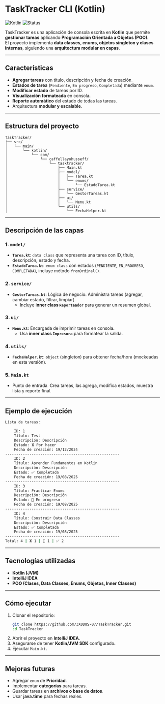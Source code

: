 # TaskTracker CLI (Kotlin)

![Kotlin](https://img.shields.io/badge/Kotlin-1.9-blue?logo=kotlin&logoColor=white)
![Status](https://img.shields.io/badge/Status-Completed-brightgreen)

TaskTracker es una aplicación de consola escrita en **Kotlin** que permite **gestionar tareas** aplicando **Programación Orientada a Objetos (POO)**.  
El proyecto implementa **data classes, enums, objetos singleton y clases internas**, siguiendo una **arquitectura modular en capas**.

---

## **Características**

- **Agregar tareas** con título, descripción y fecha de creación.
- **Estados de tarea** (`Pendiente`, `En progreso`, `Completada`) mediante `enum`.
- **Modificar estado** de tareas por ID.
- **Visualización formateada** en consola.
- **Reporte automático** del estado de todas las tareas.
- Arquitectura **modular y escalable**.

---

## **Estructura del proyecto**

```
TaskTracker/
├── src/
│   └── main/
│       └── kotlin/
│           └── com/
│               └── caffellayohusseff/
│                   └── tasktracker/
│                       ├── Main.kt
│                       ├── model/
│                       │   ├── Tarea.kt
│                       │   └── enums/
│                       │       └── EstadoTarea.kt
│                       ├── service/
│                       │   └── GestorTareas.kt
│                       ├── ui/
│                       │   └── Menu.kt
│                       └── utils/
│                           └── FechaHelper.kt
```

---

## **Descripción de las capas**

### **1. `model/`**
- **`Tarea.kt`**: `data class` que representa una tarea con ID, título, descripción, estado y fecha.  
- **`EstadoTarea.kt`**: `enum class` con estados (`PENDIENTE`, `EN_PROGRESO`, `COMPLETADA`), incluye método `fromOrdinal()`.

### **2. `service/`**
- **`GestorTareas.kt`**: Lógica de negocio. Administra tareas (agregar, cambiar estado, filtrar, limpiar).  
  - Incluye **inner class `Reporteador`** para generar un resumen global.

### **3. `ui/`**
- **`Menu.kt`**: Encargada de imprimir tareas en consola.  
  - Usa **inner class `Impresora`** para formatear la salida.

### **4. `utils/`**
- **`FechaHelper.kt`**: `object` (singleton) para obtener fecha/hora (mockeadas en esta versión).

### **5. `Main.kt`**
- Punto de entrada. Crea tareas, las agrega, modifica estados, muestra lista y reporte final.

---

## **Ejemplo de ejecución**

```bash
Lista de tareas:

    ID: 1
    Título: Test
    Descripción: Descripción
    Estado: ⏳ Por hacer
    Fecha de creación: 19/12/2024
----------------------------------------------------
    ID: 2
    Título: Aprender Fundamentos en Kotlin
    Descripción: Descripción
    Estado: ✅ Completada
    Fecha de creación: 19/08/2025
----------------------------------------------------
    ID: 3
    Título: Practicar Enums
    Descripción: Descripción
    Estado: 🔄 En progreso
    Fecha de creación: 19/08/2025
----------------------------------------------------
    ID: 4
    Título: Construir Data Classes
    Descripción: Descripción
    Estado: ✅ Completada
    Fecha de creación: 19/08/2025
----------------------------------------------------
Total: 4 | ⏳ 1 | 🔄 1 | ✅ 2
```

---

## **Tecnologías utilizadas**
- **Kotlin (JVM)**
- **IntelliJ IDEA**
- **POO (Clases, Data Classes, Enums, Objetos, Inner Classes)**

---

## **Cómo ejecutar**
1. Clonar el repositorio:
   ```bash
   git clone https://github.com/3X0DUS-07/TaskTracker.git
   cd TaskTracker
   ```
2. Abrir el proyecto en **IntelliJ IDEA**.
3. Asegurarse de tener **Kotlin/JVM SDK** configurado.
4. Ejecutar `Main.kt`.

---

## **Mejoras futuras**
- Agregar `enum` de **Prioridad**.
- Implementar **categorías** para tareas.
- Guardar tareas en **archivos o base de datos**.
- Usar **java.time** para fechas reales.
